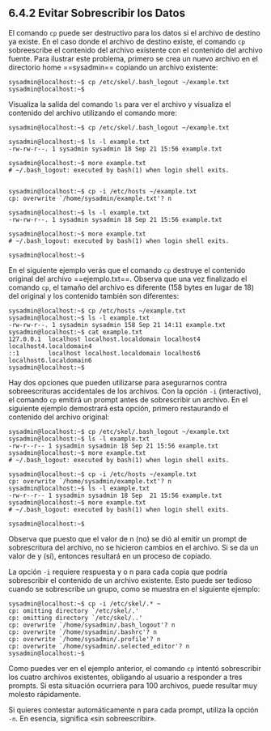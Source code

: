 ## 6.4.2 Evitar Sobrescribir los Datos
El comando `cp` puede ser destructivo para los datos si el archivo de destino ya existe. En el caso donde el archivo de destino existe, el comando `cp` sobreescribe el contenido del archivo existente con el contenido del archivo fuente. Para ilustrar este problema, primero se crea un nuevo archivo en el directorio home ==sysadmin== copiando un archivo existente:

```shell-session
sysadmin@localhost:~$ cp /etc/skel/.bash_logout ~/example.txt 
sysadmin@localhost:~$
```

Visualiza la salida del comando `ls` para ver el archivo y visualiza el contenido del archivo utilizando el comando more:

```shell-session
sysadmin@localhost:~$ cp /etc/skel/.bash_logout ~/example.txt

sysadmin@localhost:~$ ls -l example.txt
-rw-rw-r--. 1 sysadmin sysadmin 18 Sep 21 15:56 example.txt

sysadmin@localhost:~$ more example.txt
# ~/.bash_logout: executed by bash(1) when login shell exits.


sysadmin@localhost:~$ cp -i /etc/hosts ~/example.txt
cp: overwrite `/home/sysadmin/example.txt'? n

sysadmin@localhost:~$ ls -l example.txt
-rw-rw-r--. 1 sysadmin sysadmin 18 Sep 21 15:56 example.txt

sysadmin@localhost:~$ more example.txt
# ~/.bash_logout: executed by bash(1) when login shell exits.

sysadmin@localhost:~$
```

En el siguiente ejemplo verás que el comando `cp` destruye el contenido original del archivo ==ejemplo.txt==. Observa que una vez finalizado el comando `cp`, el tamaño del archivo es diferente (158 bytes en lugar de 18) del original y los contenido también son diferentes:

```shell-session
sysadmin@localhost:~$ cp /etc/hosts ~/example.txt
sysadmin@localhost:~$ ls -l example.txt
-rw-rw-r--. 1 sysadmin sysadmin 158 Sep 21 14:11 example.txt
sysadmin@localhost:~$ cat example.txt
127.0.0.1  localhost localhost.localdomain localhost4 localhost4.localdomain4
::1        localhost localhost.localdomain localhost6 localhost6.localdomain6
sysadmin@localhost:~$
```

Hay dos opciones que pueden utilizarse para asegurarnos contra sobreescrituras accidentales de los archivos. Con la opción `-i` (interactivo), el comando `cp` emitirá un prompt antes de sobrescribir un archivo. En el siguiente ejemplo demostrará esta opción, primero restaurando el contenido del archivo original:

```shell-session
sysadmin@localhost:~$ cp /etc/skel/.bash_logout ~/example.txt          
sysadmin@localhost:~$ ls -l example.txt                                
-rw-r--r-- 1 sysadmin sysadmin 18 Sep 21 15:56 example.txt           
sysadmin@localhost:~$ more example.txt                                 
# ~/.bash_logout: executed by bash(1) when login shell exits.         

sysadmin@localhost:~$ cp -i /etc/hosts ~/example.txt                   
cp: overwrite `/home/sysadmin/example.txt'? n                          
sysadmin@localhost:~$ ls -l example.txt                                
-rw-r--r-- 1 sysadmin sysadmin 18 Sep  21 15:56 example.txt            
sysadmin@localhost:~$ more example.txt                                
# ~/.bash_logout: executed by bash(1) when login shell exits.          

sysadmin@localhost:~$
```

Observa que puesto que el valor de n (no) se dió al emitir un prompt de sobrescritura del archivo, no se hicieron cambios en el archivo. Si se da un valor de y (sí), entonces resultará en un proceso de copiado.

La opción `-i` requiere respuesta y o n para cada copia que podría sobrescribir el contenido de un archivo existente. Esto puede ser tedioso cuando se sobrescribe un grupo, como se muestra en el siguiente ejemplo:

```shell-session
sysadmin@localhost:~$ cp -i /etc/skel/.* ~                             
cp: omitting directory `/etc/skel/.'                                   
cp: omitting directory `/etc/skel/..'                                  
cp: overwrite `/home/sysadmin/.bash_logout'? n                         
cp: overwrite `/home/sysadmin/.bashrc'? n                              
cp: overwrite `/home/sysadmin/.profile'? n                            
cp: overwrite `/home/sysadmin/.selected_editor'? n                     
sysadmin@localhost:~$
```

Como puedes ver en el ejemplo anterior, el comando `cp` intentó sobrescribir los cuatro archivos existentes, obligando al usuario a responder a tres prompts. Si esta situación ocurriera para 100 archivos, puede resultar muy molesto rápidamente.

Si quieres contestar automáticamente n para cada prompt, utiliza la opción `-n`. En esencia, significa «sin sobreescribir».